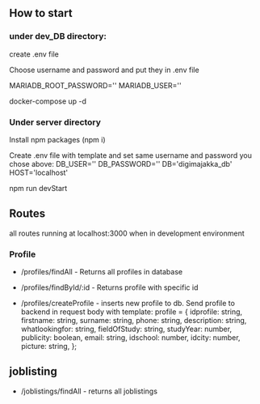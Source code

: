 ## How to start

### under dev_DB directory:

create .env file

Choose username and password and put they in .env file

MARIADB_ROOT_PASSWORD=''
MARIADB_USER=''

docker-compose up -d

### Under server directory

Install npm packages (npm i)

Create .env file with template and set same username and password you chose above:
DB_USER=''
DB_PASSWORD=''
DB='digimajakka_db'
HOST='localhost'

npm run devStart

## Routes

all routes running at localhost:3000 when in development environment

### Profile

-   /profiles/findAll - Returns all profiles in database

-   /profiles/findById/:id - Returns profile with specific id

-   /profiles/createProfile - inserts new profile to db. Send profile to backend in request body with template:
    profile = {
    idprofile: string,
    firstname: string,
    surname: string,
    phone: string,
    description: string,
    whatlookingfor: string,
    fieldOfStudy: string,
    studyYear: number,
    publicity: boolean,
    email: string,
    idschool: number,
    idcity: number,
    picture: string,
    };

## joblisting

-   /joblistings/findAll - returns all joblistings
